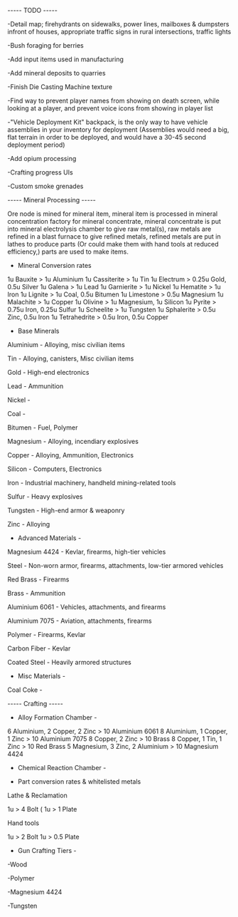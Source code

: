 ----- TODO -----

-Detail map; firehydrants on sidewalks, power lines, mailboxes & dumpsters infront of houses, appropriate traffic signs in rural intersections, traffic lights

-Bush foraging for berries

-Add input items used in manufacturing

-Add mineral deposits to quarries

-Finish Die Casting Machine texture

-Find way to prevent player names from showing on death screen, while looking at a player, and prevent voice icons from showing in player list

-"Vehicle Deployment Kit" backpack, is the only way to have vehicle assemblies in your inventory for deployment (Assemblies would need a big, flat terrain in order to be deployed, and would have a 30-45 second deployment period)

-Add opium processing

-Crafting progress UIs

-Custom smoke grenades


----- Mineral Processing -----

Ore node is mined for mineral item, mineral item is processed in mineral concentration factory for mineral concentrate, mineral concentrate is put into mineral electrolysis chamber to give raw metal(s), raw metals are refined in a blast furnace to give refined metals, refined metals are put in lathes to produce parts (Or could make them with hand tools at reduced efficiency,) parts are used to make items.




- Mineral Conversion rates


1u Bauxite > 1u Aluminium
1u Cassiterite > 1u Tin
1u Electrum > 0.25u Gold, 0.5u Silver
1u Galena > 1u Lead
1u Garnierite > 1u Nickel
1u Hematite > 1u Iron
1u Lignite > 1u Coal, 0.5u Bitumen
1u Limestone > 0.5u Magnesium
1u Malachite > 1u Copper
1u Olivine > 1u Magnesium, 1u Silicon
1u Pyrite > 0.75u Iron, 0.25u Sulfur
1u Scheelite > 1u Tungsten
1u Sphalerite > 0.5u Zinc, 0.5u Iron
1u Tetrahedrite > 0.5u Iron, 0.5u Copper





- Base Minerals



Aluminium - Alloying, misc civilian items

Tin - Alloying, canisters, Misc civilian items

Gold - High-end electronics

Lead - Ammunition

Nickel - 

Coal - 

Bitumen - Fuel, Polymer

Magnesium - Alloying, incendiary explosives

Copper - Alloying, Ammunition, Electronics

Silicon - Computers, Electronics

Iron - Industrial machinery, handheld mining-related tools

Sulfur - Heavy explosives

Tungsten - High-end armor & weaponry

Zinc - Alloying



- Advanced Materials -



Magnesium 4424 - Kevlar, firearms, high-tier vehicles

Steel - Non-worn armor, firearms, attachments, low-tier armored vehicles

Red Brass - Firearms

Brass - Ammunition

Aluminium 6061 - Vehicles, attachments, and firearms

Aluminium 7075 - Aviation, attachments, firearms

Polymer - Firearms, Kevlar

Carbon Fiber - Kevlar

Coated Steel - Heavily armored structures



- Misc Materials -



Coal Coke - 



----- Crafting -----





- Alloy Formation Chamber -

6 Aluminium, 2 Copper, 2 Zinc			> 10 Aluminium 6061
8 Aluminium, 1 Copper, 1 Zinc			> 10 Aluminium 7075
8 Copper, 2 Zinc						> 10 Brass
8 Copper, 1 Tin, 1 Zinc					> 10 Red Brass
5 Magnesium, 3 Zinc, 2 Aluminium		> 10 Magnesium 4424





- Chemical Reaction Chamber -


























- Part conversion rates & whitelisted metals


Lathe & Reclamation

1u > 4 Bolt (
1u > 1 Plate


Hand tools

1u > 2 Bolt
1u > 0.5 Plate






- Gun Crafting Tiers -




-Wood




-Polymer




-Magnesium 4424




-Tungsten






